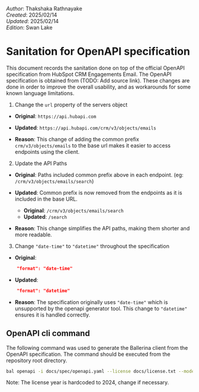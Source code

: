 _Author_:  Thakshaka Rathnayake \
_Created_: 2025/02/14 \
_Updated_: 2025/02/14 \
_Edition_: Swan Lake

# Sanitation for OpenAPI specification

This document records the sanitation done on top of the official OpenAPI specification from HubSpot CRM Engagements Email. 
The OpenAPI specification is obtained from (TODO: Add source link).
These changes are done in order to improve the overall usability, and as workarounds for some known language limitations.

1. Change the `url` property of the servers object
- **Original**:
```https://api.hubapi.com```

- **Updated**:
```https://api.hubapi.com/crm/v3/objects/emails```

- **Reason**: This change of adding the common prefix `crm/v3/objects/emails` to the base url makes it easier to access endpoints using the client.

2. Update the API Paths
- **Original**: Paths included common prefix above in each endpoint. (eg: ```/crm/v3/objects/emails/search```)

- **Updated**: Common prefix is now removed from the endpoints as it is included in the base URL.
  - **Original**: ```/crm/v3/objects/emails/search```
  - **Updated**: ```/search```

- **Reason**:  This change simplifies the API paths, making them shorter and more readable.

3. Change `"date-time"` to `"datetime"` throughout the specification
- **Original**: 
```json 
    "format": "date-time"
```
- **Updated**: 
```json 
    "format": "datetime"
```

- **Reason**:  The specification originally uses `"date-time"` which is unsupported by the openapi generator tool. This change to `"datetime"` ensures it is handled correctly.

## OpenAPI cli command

The following command was used to generate the Ballerina client from the OpenAPI specification. The command should be executed from the repository root directory.

```bash
bal openapi -i docs/spec/openapi.yaml --license docs/license.txt --mode client -o ballerina
```
Note: The license year is hardcoded to 2024, change if necessary.
